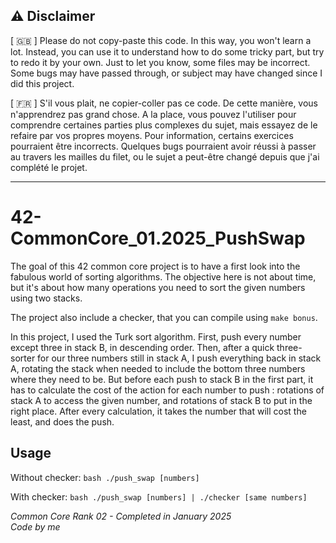 ## :warning: Disclaimer

[ :uk: ] Please do not copy-paste this code. In this way, you won't learn a lot. Instead, you can use it to understand how to do some tricky part, but try to redo it by your own.
Just to let you know, some files may be incorrect. Some bugs may have passed through, or subject may have changed since I did this project.

[ :fr: ] S'il vous plait, ne copier-coller pas ce code. De cette manière, vous n'apprendrez pas grand chose. A la place, vous pouvez l'utiliser pour comprendre certaines parties plus complexes du sujet, mais essayez de le refaire par vos propres moyens.
Pour information, certains exercices pourraient être incorrects. Quelques bugs pourraient avoir réussi à passer au travers les mailles du filet, ou le sujet a peut-être changé depuis que j'ai complété le projet.

---
# 42-CommonCore_01.2025_PushSwap

The goal of this 42 common core project is to have a first look into the fabulous world of sorting algorithms. The objective here is not about time, but it's about how many operations you need to sort the given numbers using two stacks.

The project also include a checker, that you can compile using `make bonus`. 

In this project, I used the Turk sort algorithm. First, push every number except three in stack B, in descending order. Then, after a quick three-sorter for our three numbers still in stack A, I push everything back in stack A, rotating the stack when needed to include the bottom three numbers where they need to be. But before each push to stack B in the first part, it has to calculate the cost of the action for each number to push : rotations of stack A to access the given number, and rotations of stack B to put in the right place. After every calculation, it takes the number that will cost the least, and does the push.

## Usage

Without checker:
	```bash
	./push_swap [numbers]
	```

With checker:
	```bash
	./push_swap [numbers] | ./checker [same numbers]
	```

_Common Core Rank 02 - Completed in January 2025_  
_Code by me_
